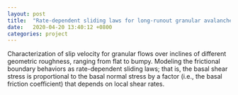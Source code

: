 ```yaml
---
layout: post
title:  "Rate-dependent sliding laws for long-runout granular avalanches "
date:   2020-04-20 13:40:12 +0800
categories: project
---
```


Characterization of slip velocity for granular flows over inclines of different geometric roughness, ranging from flat to bumpy. Modeling the frictional boundary behaviors as rate-dependent sliding laws; that is, the basal shear stress is proportional to the basal normal stress by a factor (i.e., the basal friction coefficient) that depends on local shear rates.

<!-- This project aims to understand the effect of base roughness in granular flows. The
geometric roughness of a base made of spheres is first characterized, with a wide range
of particle size and packing arrangement (check out [here][1]). 

[1]: http://doi.org/10.1103/PhysRevE.94.052901  -->
